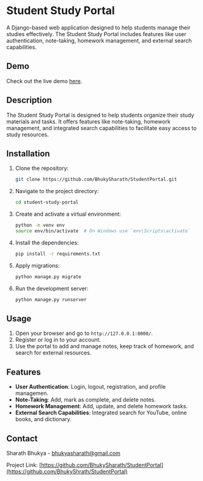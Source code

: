 # Student Study Portal

A Django-based web application designed to help students manage their studies effectively. The Student Study Portal includes features like user authentication, note-taking, homework management, and external search capabilities.

## Demo
Check out the live demo [here](https://drive.google.com/file/d/1-JYWe1d8hxeOrrbX0W2cVGyo_DNNHoGp/view?usp=sharing).

## Description
The Student Study Portal is designed to help students organize their study materials and tasks. It offers features like note-taking, homework management, and integrated search capabilities to facilitate easy access to study resources.

## Installation
1. Clone the repository:
    ```sh
    git clone https://github.com/BhukySharath/StudentPortal.git
    ```
2. Navigate to the project directory:
    ```sh
    cd student-study-portal
    ```
3. Create and activate a virtual environment:
    ```sh
    python -m venv env
    source env/bin/activate  # On Windows use `env\Scripts\activate`
    ```
4. Install the dependencies:
    ```sh
    pip install -r requirements.txt
    ```
5. Apply migrations:
    ```sh
    python manage.py migrate
    ```
6. Run the development server:
    ```sh
    python manage.py runserver
    ```

## Usage
1. Open your browser and go to `http://127.0.0.1:8000/`.
2. Register or log in to your account.
3. Use the portal to add and manage notes, keep track of homework, and search for external resources.

## Features
- **User Authentication**: Login, logout, registration, and profile managemen.
- **Note-Taking**: Add, mark as complete, and delete notes.
- **Homework Management**: Add, update, and delete homework tasks.
- **External Search Capabilities**: Integrated search for YouTube, online books, and dictionary.


## Contact
 Sharath Bhukya - [bhukyasharath@gmail.com](mailto:your-email@example.com)

Project Link: [https://github.com/BhukySharath/StudentPortal](https://github.com/BhukyShrath/StudentPortal)
